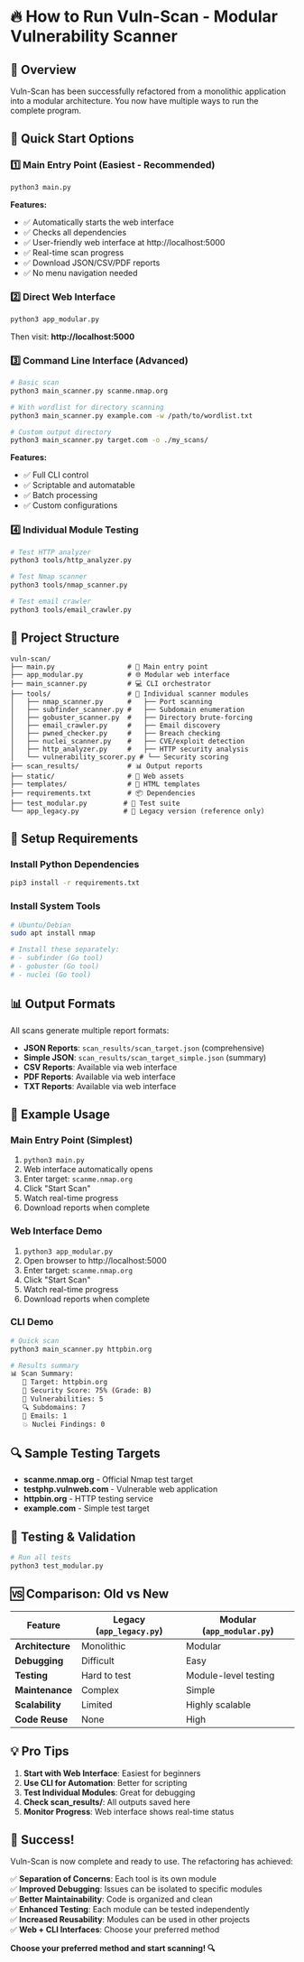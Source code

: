 # 🔥 How to Run Vuln-Scan - Modular Vulnerability Scanner

## 📖 Overview
Vuln-Scan has been successfully refactored from a monolithic application into a modular architecture. You now have multiple ways to run the complete program.

## 🚀 Quick Start Options

### 1️⃣ Main Entry Point (Easiest - Recommended)
```bash
python3 main.py
```
**Features:**
- ✅ Automatically starts the web interface
- ✅ Checks all dependencies
- ✅ User-friendly web interface at http://localhost:5000
- ✅ Real-time scan progress
- ✅ Download JSON/CSV/PDF reports
- ✅ No menu navigation needed

### 2️⃣ Direct Web Interface
```bash
python3 app_modular.py
```
Then visit: **http://localhost:5000**

### 3️⃣ Command Line Interface (Advanced)
```bash
# Basic scan
python3 main_scanner.py scanme.nmap.org

# With wordlist for directory scanning
python3 main_scanner.py example.com -w /path/to/wordlist.txt

# Custom output directory
python3 main_scanner.py target.com -o ./my_scans/
```

**Features:**
- ✅ Full CLI control
- ✅ Scriptable and automatable
- ✅ Batch processing
- ✅ Custom configurations

### 4️⃣ Individual Module Testing
```bash
# Test HTTP analyzer
python3 tools/http_analyzer.py

# Test Nmap scanner
python3 tools/nmap_scanner.py

# Test email crawler
python3 tools/email_crawler.py
```

## 📁 Project Structure
```
vuln-scan/
├── main.py                  # 🚀 Main entry point
├── app_modular.py           # 🌐 Modular web interface
├── main_scanner.py          # 💻 CLI orchestrator
├── tools/                   # 🔧 Individual scanner modules
│   ├── nmap_scanner.py      #   ├── Port scanning
│   ├── subfinder_scanner.py #   ├── Subdomain enumeration
│   ├── gobuster_scanner.py  #   ├── Directory brute-forcing
│   ├── email_crawler.py     #   ├── Email discovery
│   ├── pwned_checker.py     #   ├── Breach checking
│   ├── nuclei_scanner.py    #   ├── CVE/exploit detection
│   ├── http_analyzer.py     #   ├── HTTP security analysis
│   └── vulnerability_scorer.py # └── Security scoring
├── scan_results/            # 📊 Output reports
├── static/                  # 🎨 Web assets
├── templates/               # 📄 HTML templates
├── requirements.txt         # 📦 Dependencies
├── test_modular.py         # 🧪 Test suite
└── app_legacy.py           # 📜 Legacy version (reference only)
```

## 🔧 Setup Requirements

### Install Python Dependencies
```bash
pip3 install -r requirements.txt
```

### Install System Tools
```bash
# Ubuntu/Debian
sudo apt install nmap

# Install these separately:
# - subfinder (Go tool)
# - gobuster (Go tool)  
# - nuclei (Go tool)
```

## 📊 Output Formats

All scans generate multiple report formats:

- **JSON Reports**: `scan_results/scan_target.json` (comprehensive)
- **Simple JSON**: `scan_results/scan_target_simple.json` (summary)
- **CSV Reports**: Available via web interface
- **PDF Reports**: Available via web interface
- **TXT Reports**: Available via web interface

## 🎯 Example Usage

### Main Entry Point (Simplest)
1. `python3 main.py`
2. Web interface automatically opens
3. Enter target: `scanme.nmap.org`
4. Click "Start Scan"
5. Watch real-time progress
6. Download reports when complete

### Web Interface Demo
1. `python3 app_modular.py`
2. Open browser to http://localhost:5000
3. Enter target: `scanme.nmap.org`
4. Click "Start Scan"
5. Watch real-time progress
6. Download reports when complete

### CLI Demo
```bash
# Quick scan
python3 main_scanner.py httpbin.org

# Results summary
📊 Scan Summary:
   🎯 Target: httpbin.org
   🔢 Security Score: 75% (Grade: B)
   🚨 Vulnerabilities: 5
   🔍 Subdomains: 7
   📧 Emails: 1
   💥 Nuclei Findings: 0
```

## 🔍 Sample Testing Targets

- **scanme.nmap.org** - Official Nmap test target
- **testphp.vulnweb.com** - Vulnerable web application
- **httpbin.org** - HTTP testing service
- **example.com** - Simple test target

## 🧪 Testing & Validation

```bash
# Run all tests
python3 test_modular.py
```

## 🆚 Comparison: Old vs New

| Feature | Legacy (`app_legacy.py`) | Modular (`app_modular.py`) |
|---------|-------------------|----------------------------|
| **Architecture** | Monolithic | Modular |
| **Debugging** | Difficult | Easy |
| **Testing** | Hard to test | Module-level testing |
| **Maintenance** | Complex | Simple |
| **Scalability** | Limited | Highly scalable |
| **Code Reuse** | None | High |

## 💡 Pro Tips

1. **Start with Web Interface**: Easiest for beginners
2. **Use CLI for Automation**: Better for scripting
3. **Test Individual Modules**: Great for debugging
4. **Check scan_results/**: All outputs saved here
5. **Monitor Progress**: Web interface shows real-time status

## 🎉 Success!

Vuln-Scan is now complete and ready to use. The refactoring has achieved:

✅ **Separation of Concerns**: Each tool is its own module  
✅ **Improved Debugging**: Issues can be isolated to specific modules  
✅ **Better Maintainability**: Code is organized and clean  
✅ **Enhanced Testing**: Each module can be tested independently  
✅ **Increased Reusability**: Modules can be used in other projects  
✅ **Web + CLI Interfaces**: Choose your preferred method  

**Choose your preferred method and start scanning! 🔍**
